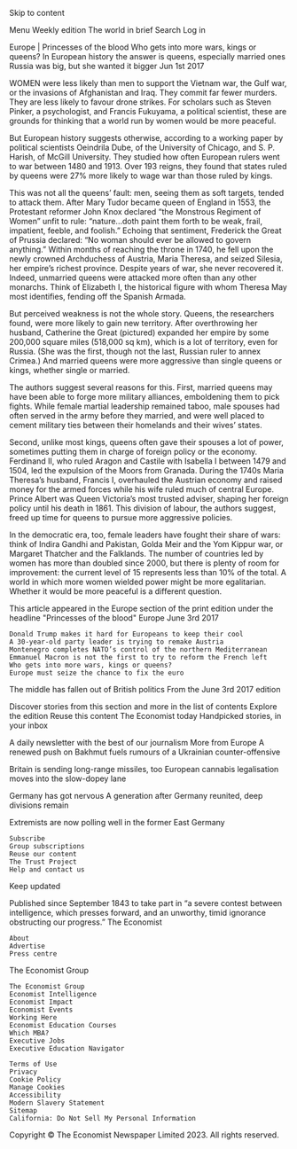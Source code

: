 Skip to content

Menu
Weekly edition
The world in brief
Search
Log in

Europe | Princesses of the blood
Who gets into more wars, kings or queens?
In European history the answer is queens, especially married ones
Russia was big, but she wanted it bigger
Jun 1st 2017

WOMEN were less likely than men to support the Vietnam war, the Gulf war, or the invasions of Afghanistan and Iraq. They commit far fewer murders. They are less likely to favour drone strikes. For scholars such as Steven Pinker, a psychologist, and Francis Fukuyama, a political scientist, these are grounds for thinking that a world run by women would be more peaceful.

But European history suggests otherwise, according to a working paper by political scientists Oeindrila Dube, of the University of Chicago, and S. P. Harish, of McGill University. They studied how often European rulers went to war between 1480 and 1913. Over 193 reigns, they found that states ruled by queens were 27% more likely to wage war than those ruled by kings.

This was not all the queens’ fault: men, seeing them as soft targets, tended to attack them. After Mary Tudor became queen of England in 1553, the Protestant reformer John Knox declared “the Monstrous Regiment of Women” unfit to rule: “nature...doth paint them forth to be weak, frail, impatient, feeble, and foolish.” Echoing that sentiment, Frederick the Great of Prussia declared: “No woman should ever be allowed to govern anything.” Within months of reaching the throne in 1740, he fell upon the newly crowned Archduchess of Austria, Maria Theresa, and seized Silesia, her empire’s richest province. Despite years of war, she never recovered it. Indeed, unmarried queens were attacked more often than any other monarchs. Think of Elizabeth I, the historical figure with whom Theresa May most identifies, fending off the Spanish Armada.

But perceived weakness is not the whole story. Queens, the researchers found, were more likely to gain new territory. After overthrowing her husband, Catherine the Great (pictured) expanded her empire by some 200,000 square miles (518,000 sq km), which is a lot of territory, even for Russia. (She was the first, though not the last, Russian ruler to annex Crimea.) And married queens were more aggressive than single queens or kings, whether single or married.

The authors suggest several reasons for this. First, married queens may have been able to forge more military alliances, emboldening them to pick fights. While female martial leadership remained taboo, male spouses had often served in the army before they married, and were well placed to cement military ties between their homelands and their wives’ states.

Second, unlike most kings, queens often gave their spouses a lot of power, sometimes putting them in charge of foreign policy or the economy. Ferdinand II, who ruled Aragon and Castile with Isabella I between 1479 and 1504, led the expulsion of the Moors from Granada. During the 1740s Maria Theresa’s husband, Francis I, overhauled the Austrian economy and raised money for the armed forces while his wife ruled much of central Europe. Prince Albert was Queen Victoria’s most trusted adviser, shaping her foreign policy until his death in 1861. This division of labour, the authors suggest, freed up time for queens to pursue more aggressive policies.

In the democratic era, too, female leaders have fought their share of wars: think of Indira Gandhi and Pakistan, Golda Meir and the Yom Kippur war, or Margaret Thatcher and the Falklands. The number of countries led by women has more than doubled since 2000, but there is plenty of room for improvement: the current level of 15 represents less than 10% of the total. A world in which more women wielded power might be more egalitarian. Whether it would be more peaceful is a different question.

This article appeared in the Europe section of the print edition under the headline "Princesses of the blood"
Europe June 3rd 2017

    Donald Trump makes it hard for Europeans to keep their cool
    A 30-year-old party leader is trying to remake Austria
    Montenegro completes NATO’s control of the northern Mediterranean
    Emmanuel Macron is not the first to try to reform the French left
    Who gets into more wars, kings or queens?
    Europe must seize the chance to fix the euro

The middle has fallen out of British politics
From the June 3rd 2017 edition

Discover stories from this section and more in the list of contents
Explore the edition
Reuse this content
The Economist today
Handpicked stories, in your inbox

A daily newsletter with the best of our journalism
More from Europe
A renewed push on Bakhmut fuels rumours of a Ukrainian counter-offensive

Britain is sending long-range missiles, too
European cannabis legalisation moves into the slow-dopey lane

Germany has got nervous
A generation after Germany reunited, deep divisions remain

Extremists are now polling well in the former East Germany

    Subscribe
    Group subscriptions
    Reuse our content
    The Trust Project
    Help and contact us

Keep updated

Published since September 1843 to take part in “a severe contest between intelligence, which presses forward, and an unworthy, timid ignorance obstructing our progress.”
The Economist

    About
    Advertise
    Press centre

The Economist Group

    The Economist Group
    Economist Intelligence
    Economist Impact
    Economist Events
    Working Here
    Economist Education Courses
    Which MBA?
    Executive Jobs
    Executive Education Navigator

    Terms of Use
    Privacy
    Cookie Policy
    Manage Cookies
    Accessibility
    Modern Slavery Statement
    Sitemap
    California: Do Not Sell My Personal Information

Copyright © The Economist Newspaper Limited 2023. All rights reserved.
